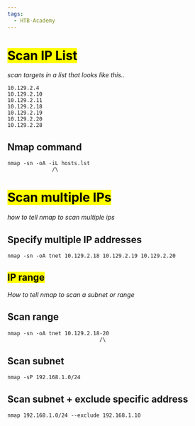 ```yaml
---
tags:
  - HTB-Academy
---
```

# <mark class="hltr-pink">Scan IP List</mark>
*scan targets in a list that looks like this..*
```hosts.lst
10.129.2.4
10.129.2.10
10.129.2.11
10.129.2.18
10.129.2.19
10.129.2.20
10.129.2.28
```
## Nmap command
```shell
nmap -sn -oA -iL hosts.lst 
              /\
```
# <mark class="hltr-orange">Scan multiple IPs</mark> 
*how to tell nmap to scan multiple ips*
## Specify multiple IP addresses 
```shell
nmap -sn -oA tnet 10.129.2.18 10.129.2.19 10.129.2.20
```
## <mark class="hltr-green">IP range</mark> 
*How to tell nmap to scan a subnet or range*
## Scan range 
```shell
nmap -sn -oA tnet 10.129.2.18-20
                             /\
```
## Scan subnet 
```shell
nmap -sP 192.168.1.0/24
```
## Scan subnet + exclude specific address 
```shell
nmap 192.168.1.0/24 --exclude 192.168.1.10
```
